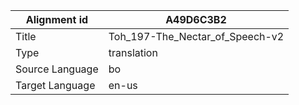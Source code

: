 |Alignment id | A49D6C3B2
| --- | --- 
|Title | Toh_197-The_Nectar_of_Speech-v2 
|Type | translation
|Source Language | bo
|Target Language | en-us
